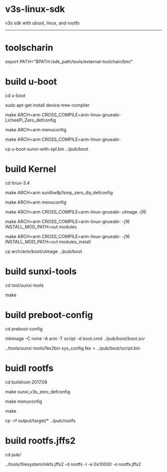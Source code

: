 # v3s-linux-sdk
v3s sdk with uboot, linux, and rootfs

---

# toolscharin

export PATH="$PATH:/sdk_path/tools/external-toolchain/bin/"

# build u-boot

cd u-boot

sudo apt-get install device-tree-compiler

make ARCH=arm CROSS_COMPILE=arm-linux-gnueabi- LicheePi_Zero_defconfig

make ARCH=arm menuconfig

make ARCH=arm CROSS_COMPILE=arm-linux-gnueabi-

cp u-boot-sunxi-with-spl.bin ../pub/boot

# build Kernel

cd linux-3.4

make ARCH=arm sun8iw8p1smp_zero_diy_defconfig

make ARCH=arm menuconfig

make ARCH=arm CROSS_COMPILE=arm-linux-gnueabi- uImage -j16

make ARCH=arm CROSS_COMPILE=arm-linux-gnueabi- -j16 INSTALL_MOD_PATH=out modules

make ARCH=arm CROSS_COMPILE=arm-linux-gnueabi- -j16 INSTALL_MOD_PATH=out modules_install

cp arch/arm/boot/uImage ../pub/boot

# build sunxi-tools

cd tool/sunxi-tools

make

# build preboot-config

cd preboot-config

mkimage -C none -A arm -T script -d boot.cmd ../pub/boot/boot.scr

../tools/sunxi-tools/fex2bin sys_config.fex > ../pub/boot/script.bin

# buidl rootfs

cd buildroot-2017.08

make sunxi_v3s_zero_defconfig

make menuconfig

make

cp -rf output/target/* ../pub/rootfs

# build rootfs.jffs2

cd pub/

../tools/filesystem/mkfs.jffs2 -d rootfs -l -e 0x10000 -o rootfs.jffs2
